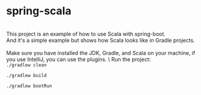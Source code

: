 # spring-scala
 \
This project is an example of how to use Scala with spring-boot. \
And it's a simple example but shows how Scala looks like in Gradle projects. \
 \
Make sure you have installed the JDK, Gradle, and Scala on your machine, if you use IntelliJ, you can use the plugins. \ 
Run the project: \
``
./gradlew clean 
``

``
./gradlew build 
``

``
./gradlew bootRun 
``
